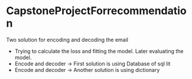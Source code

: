 # CapstoneProjectForrecommendation

Two solution for encoding and decoding the email
- Trying to calculate the loss and fitting the model. Later evaluating the model.
- Encode and decoder -> First solution is using Database of sql lit
- Encode and decoder -> Another solution is using dictionary
  
